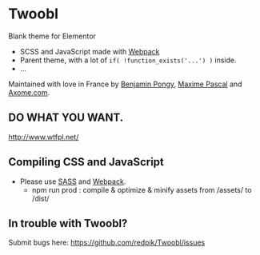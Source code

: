 # Twoobl

Blank theme for Elementor

- SCSS and JavaScript made with [Webpack](https://webpack.js.org/)
- Parent theme, with a lot of `if( !function_exists('...') )` inside.
- ...

Maintained with love in France by [Benjamin Pongy](https://twitter.com/redpik/), [Maxime Pascal](https://twitter.com/SlowAzeb) and [Axome.com](http://www.axome.com).

## DO WHAT YOU WANT.
http://www.wtfpl.net/

## Compiling CSS and JavaScript
- Please use [SASS](http://sass-lang.com/) and [Webpack](https://webpack.js.org/).
     - npm run prod : compile & optimize & minify assets from /assets/ to /dist/    

## In trouble with Twoobl?

Submit bugs here:
https://github.com/redpik/Twoobl/issues
